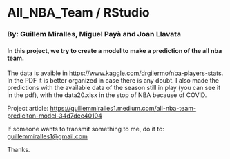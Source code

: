 # All_NBA_Team / RStudio
### By: Guillem Miralles, Miguel Payà and Joan Llavata
#### In this project, we try to create a model to make a prediction of the all nba team.
The data is avaible in https://www.kaggle.com/drgilermo/nba-players-stats.
In the PDF it is better organized in case there is any doubt. I also made the predictions with the available data of the season still in play (you can see it in the pdf), with the data20.xlsx in the stop of NBA because of COVID. 

Project article: https://guillemmiralles1.medium.com/all-nba-team-prediciton-model-34d7dee40104

If someone wants to transmit something to me, do it to: guillemmiralles1@gmail.com

Thanks.
